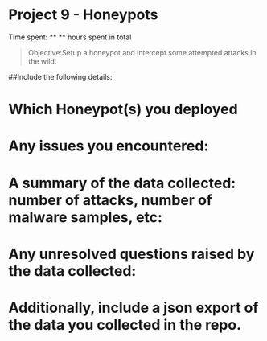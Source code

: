 
# Project 9 - Honeypots 

Time spent: **  ** hours spent in total

> Objective:Setup a honeypot and intercept some attempted attacks in the wild.

##Include the following details:

# Which Honeypot(s) you deployed

# Any issues you encountered:

# A summary of the data collected: number of attacks, number of malware samples, etc:

# Any unresolved questions raised by the data collected:

# Additionally, include a json export of the data you collected in the repo. 

